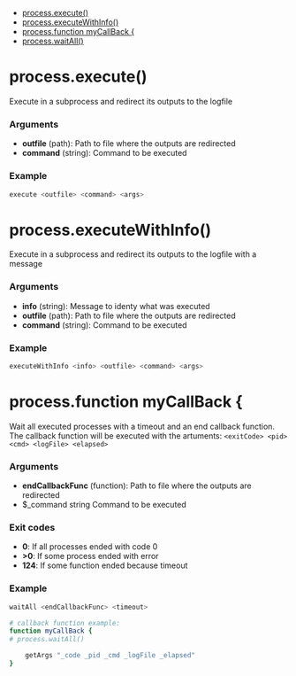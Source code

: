 * [process.execute()](#processexecute)
* [process.executeWithInfo()](#processexecutewithinfo)
* [process.function myCallBack {](#processfunction-mycallback-)
* [process.waitAll()](#processwaitall)



# process.execute()

Execute in a subprocess and redirect its outputs to the logfile

### Arguments

* **outfile** (path): Path to file where the outputs are redirected
* **command** (string): Command to be executed

### Example

```bash
execute <outfile> <command> <args>
```

# process.executeWithInfo()

Execute in a subprocess and redirect its outputs to the logfile with a message

### Arguments

* **info** (string): Message to identy what was executed
* **outfile** (path): Path to file where the outputs are redirected
* **command** (string): Command to be executed

### Example

```bash
executeWithInfo <info> <outfile> <command> <args>
```

# process.function myCallBack {

Wait all executed processes with a timeout and an end callback function.
  The callback function will be executed with the artuments: `<exitCode> <pid> <cmd> <logFile> <elapsed>`

### Arguments

* **endCallbackFunc** (function): Path to file where the outputs are redirected
* $_command string Command to be executed

### Exit codes

* **0**: If all processes ended with code 0
* **>0**: If some process ended with error
* **124**: If some function ended because timeout

### Example

```bash
waitAll <endCallbackFunc> <timeout>

# callback function example:
function myCallBack {
# process.waitAll()

    getArgs "_code _pid _cmd _logFile _elapsed" 
}
```

